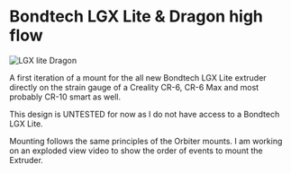# Bondtech LGX Lite & Dragon high flow

![LGX lite   Dragon](https://user-images.githubusercontent.com/13643644/143779792-d25c6f4a-7b5c-43e7-b1c8-b68ec595c774.png)


A first iteration of a mount for the all new Bondtech LGX Lite extruder directly on the strain gauge of a Creality CR-6, CR-6 Max and most probably CR-10 smart as well.

This design is UNTESTED for now as I do not have access to a Bondtech LGX Lite.

Mounting follows the same principles of the Orbiter mounts. I am working on an exploded view video to show the order of events to mount the Extruder.
